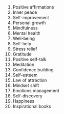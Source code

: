1. Positive affirmations
2. Inner peace
3. Self-improvement
4. Personal growth
5. Mindfulness
6. Mental health
7. Well-being
8. Self-help
9. Stress relief
10. Gratitude
11. Positive self-talk
12. Meditation
13. Confidence building
14. Self-esteem
15. Law of attraction
16. Mindset shift
17. Emotions management
18. Self-discovery
19. Happiness
20. Inspirational books
